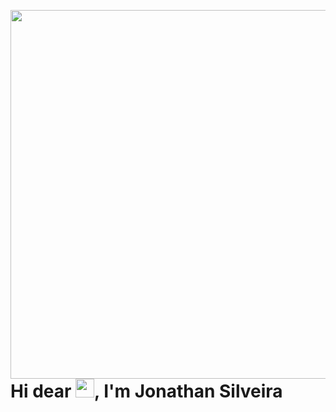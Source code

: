 <img align="right" height="590em" 
src="[https://raw.githubusercontent.com/gist/BonathanRJ/475d140e0dc08f55da51a3b4c508ef44/raw/35621985388067d9d9534cac8887b9553eef9355/githubcard.svg](https://raw.githubusercontent.com/gist/BonathanRJ/73886f976be5c40721036c0603294202/raw/9eb52dd7e5784cb01951aa3d081ce9fa7f2eb672/githubcard.svg)"/>

<h1 align="left">Hi dear <img src="https://raw.githubusercontent.com/gist/BonathanRJ/451d4c50a57587a9f928608c96e16077/raw/89c762f2d2c06fe4a023b8ecc451b8201193030e/githubcard.svg" width="30px">, I'm Jonathan Silveira</h1>

